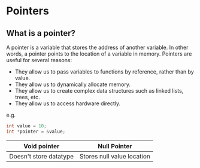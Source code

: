 # Pointers

## What is a pointer?

A pointer is a variable that stores the address of another variable. In other words, a pointer points to the location of a variable in memory. Pointers are useful for several reasons:

- They allow us to pass variables to functions by reference, rather than by value.
- They allow us to dynamically allocate memory.
- They allow us to create complex data structures such as linked lists, trees, etc.
- They allow us to access hardware directly.

e.g.

```c
int value = 10;
int *pointer = &value;
```

| Void pointer | Null Pointer |
| ------------ | ------------ |
| Doesn't store datatype | Stores null value location |